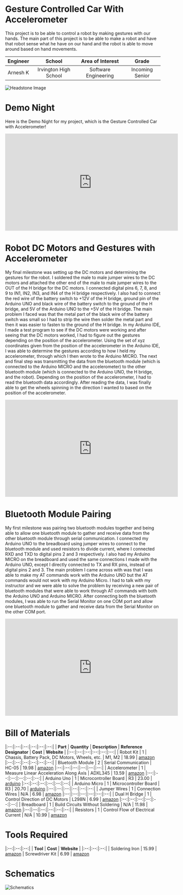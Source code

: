 ﻿# Gesture Controlled Car With Accelerometer
This project is to be able to control a robot by making gestures with our hands. The main part of this project is to be able to make a robot and have that robot sense what he have on our hand and the robot is able to move around based on hand movements.

| **Engineer** | **School** | **Area of Interest** | **Grade** |
|:--:|:--:|:--:|:--:|
| Arnesh K | Irvington High School | Software Engineering | Incoming Senior



![Headstone Image](https://user-images.githubusercontent.com/82551067/176963922-bd0d1fae-6cec-4a3d-b53b-b8d81b48ec56.jpg)


# Demo Night

Here is the Demo Night for my project, which is the Gesture Controlled Car with Accelerometer!

<iframe width="560" height="315" src="https://www.youtube.com/embed/kvBYvs6ONag" title="YouTube video player" frameborder="0" allow="accelerometer; autoplay; clipboard-write; encrypted-media; gyroscope; picture-in-picture" allowfullscreen></iframe>



# Robot DC Motors and Gestures with Accelerometer

My final milestone was setting up the DC motors and determining the gestures for the robot. I soldered the male to male jumper wires to the DC motors and attached the other end of the male to male jumper wires to the OUT of the H bridge for the DC motors. I connected digital pins 6, 7, 8, and 9 to IN1, IN2, IN3, and IN4 of the H bridge respectively. I also had to connect the red wire of the battery switch to +12V of the H bridge, ground pin of the Arduino UNO and black wire of the battery switch to the ground of the H bridge, and 5V of the Arduino UNO to the +5V of the H bridge. The main problem I faced was that the metal part of the black wire of the battery switch was small so I had to strip the wire then solder the metal part and then it was easier to fasten to the ground of the H bridge. In my Arduino IDE, I made a test program to see if the DC motors were working and after seeing that the DC motors worked, I had to figure out the gestures depending on the position of the accelerometer. Using the set of xyz coordinates given from the position of the accelerometer in the Arduino IDE, I was able to determine the gestures according to how I held my accelerometer, through which I then wrote to the Arduino MICRO. The next and final step was transmitting the data from the bluetooth module (which is connected to the Arduino MICRO and the accelerometer) to the other bluetooth module (which is connected to the Arduino UNO, the H bridge, and the robot). Depending on the position of the accelerometer, I had to read the bluetooth data accordingly. After reading the data, I was finally able to get the wheels spinning in the direction I wanted to based on the position of the accelerometer.

<iframe width="560" height="315" src="https://www.youtube.com/embed/dNV2loiNRy4" title="YouTube video player" frameborder="0" allow="accelerometer; autoplay; clipboard-write; encrypted-media; gyroscope; picture-in-picture" allowfullscreen></iframe>



# Bluetooth Module Pairing

My first milestone was pairing two bluetooth modules together and being able to allow one bluetooth module to gather and receive data from the other bluetooth module through serial communication. I connected my Arduino UNO to the breadboard using jumper wires to connect to the bluetooth module and used resistors to divide current, where I connected RXD and TXD to digital pins 2 and 3 respectively. I also had my Arduino MICRO on the breadboard and used the same connections I made with the Arduino UNO, except I directly connected to TX and RX pins, instead of digital pins 2 and 3. The main problem I came across with was that I was able to make my AT commands work with the Arduino UNO but the AT commands would not work with my Arduino Micro. I had to talk with my instructor and we were able to solve the problem by receiving a new pair of bluetooth modules that were able to work through AT commands with both the Arduino UNO and Arduino MICRO. After connecting both the bluetooth modules, I was able to run the Serial Monitor on one COM port and allow one bluetooth module to gather and receive data from the Serial Monitor on the other COM port.

<iframe width="560" height="315" src="https://www.youtube.com/embed/7DE207wJoCg" title="YouTube video player" frameborder="0" allow="accelerometer; autoplay; clipboard-write; encrypted-media; gyroscope; picture-in-picture" allowfullscreen></iframe>



# Bill of Materials

|:--:|:--:|:--:|:--:|:--:|:--:|
| **Part** | **Quantity** | **Description** | **Reference Designator** | **Cost** | **Website** |
|:--:|:--:|:--:|:--:|:--:|:--:|
| Robot Kit | 1 | Chassis, Battery Pack, DC Motors, Wheels, etc. | M1, M2 | 18.99 | [amazon](https://www.amazon.com/perseids-Chassis-Encoder-Wheels-Battery/dp/B07DNYQ3PX)
|:--:|:--:|:--:|:--:|:--:|:--:|
| Bluetooth Module | 2 | Serial Communication | HC-05 | 19.98 | [amazon](https://www.amazon.com/HiLetgo-Wireless-Bluetooth-Transceiver-Arduino/dp/B071YJG8DR)
|:--:|:--:|:--:|:--:|:--:|:--:|
| Accelerometer | 1 | Measure Linear Acceleration Along Axis | ADXL345 | 13.59 | [amazon](https://www.amazon.com/Wishiot-ADXL345-Accelerometer-Inclination-Raspberry/dp/B09T6VJWNY/ref=sr_1_2_sspa?keywords=adxl345&qid=1656710211&sr=8-2-spons&psc=1&spLa=ZW5jcnlwdGVkUXVhbGlmaWVyPUFZUVlSVVZaVU1VOVgmZW5jcnlwdGVkSWQ9QTA0NjkxNTRLRzJVTjNOU1VHVzcmZW5jcnlwdGVkQWRJZD1BMDEwNTE1NzFPVFAxQzVINjdWMEgmd2lkZ2V0TmFtZT1zcF9hdGYmYWN0aW9uPWNsaWNrUmVkaXJlY3QmZG9Ob3RMb2dDbGljaz10cnVl)
|:--:|:--:|:--:|:--:|:--:|:--:|
| Arduino Uno | 1 | Microcontroller Board | R3 | 23.00 | [arduino](https://store.arduino.cc/products/arduino-uno-rev3)
|:--:|:--:|:--:|:--:|:--:|:--:|
| Arduino Micro | 1 | Microcontroller Board | R3 | 20.70 | [arduino](https://store.arduino.cc/products/arduino-micro)
|:--:|:--:|:--:|:--:|:--:|:--:|
| Jumper Wires | 1 | Connection Wires | N/A | 6.98 | [amazon](https://www.amazon.com/Elegoo-EL-CP-004-Multicolored-Breadboard-arduino/dp/B01EV70C78)
|:--:|:--:|:--:|:--:|:--:|:--:|
| Dual H Bridge | 1 | Control Direction of DC Motors | L298N | 6.99 | [amazon](https://www.amazon.com/Qunqi-Controller-Module-Stepper-Arduino/dp/B014KMHSW6/ref=asc_df_B014KMHSW6/?tag=hyprod-20&linkCode=df0&hvadid=167139094796&hvpos=&hvnetw=g&hvrand=13469222211329594770&hvpone=&hvptwo=&hvqmt=&hvdev=c&hvdvcmdl=&hvlocint=&hvlocphy=9032008&hvtargid=pla-306436938191&psc=1)
|:--:|:--:|:--:|:--:|:--:|:--:|
| Breadboard | 1 | Build Circuits Without Soldering | N/A | 11.98 | [amazon](https://www.amazon.com/dp/B07DL13RZH/ref=redir_mobile_desktop?_encoding=UTF8&aaxitk=b163d500edcc33b8ecdb35867663512a&content-id=amzn1.sym.53aae2ac-0129-49a5-9c09-6530a9e11786%3Aamzn1.sym.53aae2ac-0129-49a5-9c09-6530a9e11786&hsa_cr_id=4991273630901&pd_rd_plhdr=t&pd_rd_r=e6730cd8-8e3e-463d-932b-2c49d394f510&pd_rd_w=jX1If&pd_rd_wg=pAAek&qid=1656710515&ref_=sbx_be_s_sparkle_mcd_asin_0_img&sr=1-1-a094db1c-5033-42c6-82a2-587d01f975e8)
|:--:|:--:|:--:|:--:|:--:|:--:|
| Resistors | 1 | Control Flow of Electrical Current | N/A | 10.99 | [amazon](https://www.amazon.com/BOJACK-Values-Resistor-Resistors-Assortment/dp/B08FD1XVL6/ref=sr_1_2_sspa?crid=27KYFJ2PLSL8G&keywords=resistor&qid=1656710541&s=industrial&sprefix=resist%2Cindustrial%2C143&sr=1-2-spons&psc=1&spLa=ZW5jcnlwdGVkUXVhbGlmaWVyPUE1UTlIUDRJRElBSlomZW5jcnlwdGVkSWQ9QTA0ODQ1ODUyVzBGOEhZN1hJSVNPJmVuY3J5cHRlZEFkSWQ9QTAyMjA5NTdGT1c4RjFYSTkxNTUmd2lkZ2V0TmFtZT1zcF9hdGYmYWN0aW9uPWNsaWNrUmVkaXJlY3QmZG9Ob3RMb2dDbGljaz10cnVl)

# Tools Required

|:--:|:--:|:--:|
| **Tool** | **Cost** | **Website** |
|:--:|:--:|:--:|
| Soldering Iron | 15.99 | [amazon](https://www.amazon.com/Soldering-Kit-Temperature-Desoldering-Electronics/dp/B07GTGGLXN/ref=asc_df_B07GTGGLXN/?tag=hyprod-20&linkCode=df0&hvadid=241999416883&hvpos=&hvnetw=g&hvrand=137463208067721732&hvpone=&hvptwo=&hvqmt=&hvdev=c&hvdvcmdl=&hvlocint=&hvlocphy=9031525&hvtargid=pla-590653449503&psc=1)
| Screwdriver Kit | 6.99 | [amazon](https://www.amazon.com/Small-Screwdriver-Set-Mini-Magnetic/dp/B08RYXKJW9)



# Schematics

![Schematics](https://user-images.githubusercontent.com/82551067/176963218-7c0eecbe-7689-48f5-b6ea-48579ae6fb1c.jpg)
